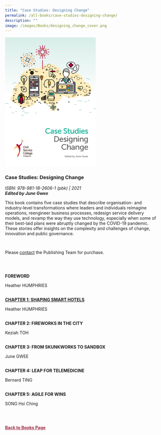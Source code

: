 ```yaml
---
title: "Case Studies: Designing Change"
permalink: /all-books/case-studies-designing-change/
description: ""
image: /images/Books/designing_change_cover.png
---
```

<style>

#book1 img	
{
width:300px;	
}

.back a
{
	color: #9f2943;
	font-weight: bold;
}	


.button1 a
{
	color: #9f2943;
	font-weight:bold;
}

#chapter1,#chapter2, #chapter3,#chapter4, #chapter5,#foreword
{
margin-top:30px;	
}
	

	
</style>

<div id="book1">
<img src="/images/Books/designing_change_cover.png">
</div>	

<h3>Case Studies: Designing Change</h3>
<i>ISBN: 978-981-18-2606-1 (pbk) | 2021</i><br>
<b><i>Edited by June Gwee</i></b>

<p>This book contains five case studies that describe organisation- and industry-level transformations where leaders and individuals reimagine operations, reengineer business processes, redesign service delivery models, and revamp the way they use technology, especially when some of their best-laid
plans were abruptly changed by the COVID-19 pandemic. These stories offer insights on the complexity and challenges of change, innovation and public governance.</p>	
<br>
<p>Please <a href="/contact-us/">contact</a> the Publishing Team for purchase.</p>

<br>
<div id="foreword">
	<p><b>FOREWORD</b></p>
Heather HUMPHRIES
</div>

<div id="chapter1">
<p><b><a href="https://rise.articulate.com/share/7J8nYGRlITVnMmf-dhqJ2S7YzUJ8YSlO"> CHAPTER 1: SHAPING SMART HOTELS</a></b></p>
Heather HUMPHRIES
</div>


<div id="chapter2">
<p><b>CHAPTER 2: FIREWORKS IN THE CITY</b></p>
Keziah TOH
</div>

<div id="chapter3">
<p><b>CHAPTER 3: FROM SKUNKWORKS TO SANDBOX</b></p>
June GWEE
</div>

<div id="chapter4">
<p><b>CHAPTER 4: LEAP FOR TELEMEDICINE</b></p>
Bernard TING
</div>


<div id="chapter5">
<p><b>CHAPTER 5: AGILE FOR WINS</b></p>
SONG Hsi Ching
</div>

<br><br>

<div class="back">
<a href="/books/">Back to Books Page</a>	
</div>